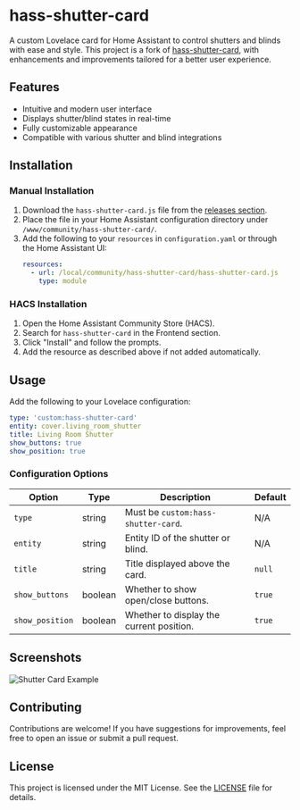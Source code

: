 # hass-shutter-card

A custom Lovelace card for Home Assistant to control shutters and blinds with ease and style. This project is a fork of [hass-shutter-card](https://github.com/Deejayfool/hass-shutter-card), with enhancements and improvements tailored for a better user experience.

## Features

- Intuitive and modern user interface
- Displays shutter/blind states in real-time
- Fully customizable appearance
- Compatible with various shutter and blind integrations

## Installation

### Manual Installation

1. Download the `hass-shutter-card.js` file from the [releases section](https://github.com/your-repo-link/releases).
2. Place the file in your Home Assistant configuration directory under `/www/community/hass-shutter-card/`.
3. Add the following to your `resources` in `configuration.yaml` or through the Home Assistant UI:
   ```yaml
   resources:
     - url: /local/community/hass-shutter-card/hass-shutter-card.js
       type: module
   ```

### HACS Installation

1. Open the Home Assistant Community Store (HACS).
2. Search for `hass-shutter-card` in the Frontend section.
3. Click "Install" and follow the prompts.
4. Add the resource as described above if not added automatically.

## Usage

Add the following to your Lovelace configuration:

```yaml
type: 'custom:hass-shutter-card'
entity: cover.living_room_shutter
title: Living Room Shutter
show_buttons: true
show_position: true
```

### Configuration Options

| Option         | Type    | Description                                    | Default |
|----------------|---------|------------------------------------------------|---------|
| `type`         | string  | Must be `custom:hass-shutter-card`.           | N/A     |
| `entity`       | string  | Entity ID of the shutter or blind.            | N/A     |
| `title`        | string  | Title displayed above the card.               | `null`  |
| `show_buttons` | boolean | Whether to show open/close buttons.           | `true`  |
| `show_position`| boolean | Whether to display the current position.      | `true`  |

## Screenshots

![Shutter Card Example](https://via.placeholder.com/800x400)

## Contributing

Contributions are welcome! If you have suggestions for improvements, feel free to open an issue or submit a pull request.

## License

This project is licensed under the MIT License. See the [LICENSE](LICENSE) file for details.
